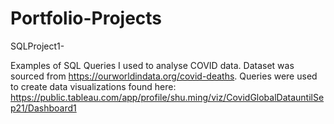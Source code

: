 # Portfolio-Projects

SQLProject1-

Examples of SQL Queries I used to analyse COVID data. Dataset was sourced from https://ourworldindata.org/covid-deaths. Queries were used to create data visualizations found here: https://public.tableau.com/app/profile/shu.ming/viz/CovidGlobalDatauntilSep21/Dashboard1
